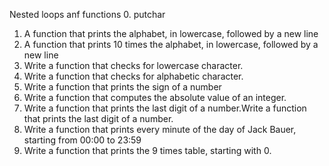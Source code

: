 Nested loops anf functions
 0. putchar
 1. A function that prints the alphabet, in lowercase, followed by a new line
 2. A function that prints 10 times the alphabet, in lowercase, followed by a new line
 3. Write a function that checks for lowercase character. 
 4. Write a function that checks for alphabetic character.
 5. Write a function that prints the sign of a number
 6. Write a function that computes the absolute value of an integer.
 7. Write a function that prints the last digit of a number.Write a function that prints the last digit of a number.
 8. Write a function that prints every minute of the day of Jack Bauer, starting from 00:00 to 23:59
 9. Write a function that prints the 9 times table, starting with 0.
